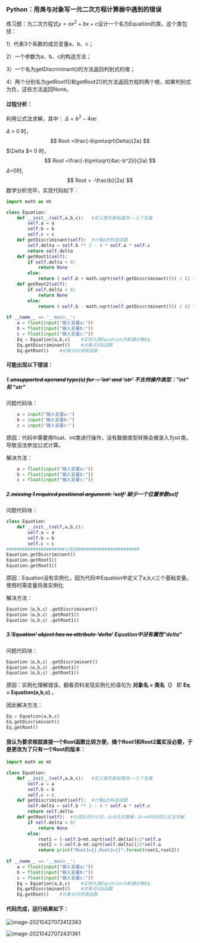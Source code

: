 ### Python：用类与对象写一元二次方程计算器中遇到的错误



练习题：为二次方程式$y=ax^2+bx+c$设计一个名为Equation的类，这个类包括：

1）代表3个系数的成员变量a、b、c；

2）一个参数为a、b、c的构造方法；

3）一个名为getDiscriminant()的方法返回判别式的值；

4）两个分别名为getRoot1()和getRoot2()的方法返回方程的两个根，如果判别式为负，这些方法返回None。

#### 过程分析：

利用公式法求解，其中： $\Delta = b^2-4ac$

$\Delta$ > 0 时，
$$
Root =\frac{-b\pm\sqrt\Delta}{2a}
$$
$\Delta $< 0 时，
$$
Root =\frac{-b\pm\sqrt{4ac-b^2}i}{2a}
$$
$\Delta$=0时,
$$
Root = -\frac{b}{2a}
$$
数学分析完毕，实现代码如下：

```python
import math as mt

class Equation:
    def __init__(self,a,b,c):   #定义类的基础属性——三个变量
        self.a = a
        self.b = b
        self.c = c
    def getDiscriminant(self):  #计算Δ的构造函数
        self.delta = self.b ** 2 - 4 * self.a * self.c
        return self.delta
    def getRoot1(self):
        if self.delta < 0:
            return None
        else:
        	return (-self.b + math.sqrt(self.getDiscriminant())) / (2 * self.a)
    def getRoot2(self):
        if self.delta < 0:
            return None
        else:
        	return (-self.b - math.sqrt(self.getDiscriminant())) / (2 * self.a)
    
if __name__ == '__main__':
    a = float(input("输入变量a:"))
    b = float(input("输入变量b:"))
    c = float(input("输入变量c:"))
    Eq = Equation(a,b,c)    #实例化类Equation为新建对象Eq
    Eq.getDiscriminant()    #对象访问Δ函数
    Eq.getRoot()    #对象访问求根函数
```

#### 可能出现以下错误：

##### 1.~~unsupported operand type(s) for -: 'int' and 'str'~~ 不支持操作类型："int" 和 "str"

问题代码块：

```python
    a = input("输入变量a:")
    b = input("输入变量b:")
    c = input("输入变量c:")
```

原因：代码中需要用float、int类进行操作，没有数据类型转换会被录入为str类。导致没法参加公式计算。

解决方法：

```python
    a = float(input("输入变量a:"))
    b = float(input("输入变量b:"))
    c = float(input("输入变量c:"))
```

##### 2.~~missing 1 required positional argument: 'self'~~ 缺少一个位置参数self

问题代码块：

```python
class Equation:
    def __init__(self,a,b,c):
        self.a = a
        self.b = b
        self.c = c
######################分割线#######################
Equation.getDiscriminant()
Equation.getRoot1()
Equation.getRoot1()
```

原因：Equation没有实例化，因为代码中Equation中定义了a,b,c三个基础变量。使用时需变量将类实例化

解决方法：

```python
Equation（a,b,c）.getDiscriminant()
Equation（a,b,c）.getRoot1()
Equation（a,b,c）.getRoot1()
```

##### 3.~~'Equation' object has no attribute 'delta'~~ Equation中没有属性"delta"

问题代码块：

```python
Equation（a,b,c）.getDiscriminant()
Equation（a,b,c）.getRoot1()
Equation（a,b,c）.getRoot1()
```

原因：实例化理解错误，翻看资料发现实例化的语句为  **对象名 = 类名（）** 即  **Eq = Equation(a,b,c)** 。

因此解决方法：

```python
Eq = Equation(a,b,c)
Eq.getDiscriminant()
Eq.getRoot()
```



#### 我认为要求根就直接一个Root函数比较方便，搞个Root1和Root2属实没必要，于是更改为了只有一个Root的版本：

```python
import math as mt

class Equation:
    def __init__(self,a,b,c):   #定义类的基础属性——三个变量
        self.a = a
        self.b = b
        self.c = c
    def getDiscriminant(self):  #计算Δ的构造函数
        self.delta = self.b ** 2 - 4 * self.a * self.c
        return self.delta
    def getRoot(self):  #分类别进行讨论，Δ<0无实数解，Δ>=0时利用公式法求解
        if self.delta < 0:
            return None
        else:
            root1 = (-self.b+mt.sqrt(self.delta))/2*self.a
            root2 = (-self.b-mt.sqrt(self.delta))/2*self.a
            return print("Root1={},Root2={}".format(root1,root2))
        
if __name__ == '__main__':
    a = float(input("输入变量a:"))
    b = float(input("输入变量b:"))
    c = float(input("输入变量c:"))
    Eq = Equation(a,b,c)    #实例化类Equation为新建对象Eq
    Eq.getDiscriminant()    #对象访问Δ函数
    Eq.getRoot()    #对象访问求根函数
```

#### 代码完成，运行结果如下：

![image-20210427072412363](C:\Users\洪武\AppData\Roaming\Typora\typora-user-images\image-20210427072412363.png)

![image-20210427072431361](C:\Users\洪武\AppData\Roaming\Typora\typora-user-images\image-20210427072431361.png)